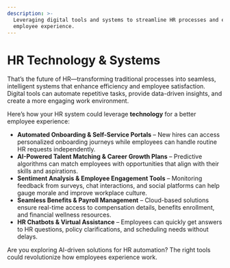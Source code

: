 ```yaml
---
description: >-
  Leveraging digital tools and systems to streamline HR processes and enhance
  employee experience.
---
```


# HR Technology & Systems

That’s the future of HR—transforming traditional processes into seamless, intelligent systems that enhance efficiency and employee satisfaction. Digital tools can automate repetitive tasks, provide data-driven insights, and create a more engaging work environment.

Here’s how your HR system could leverage **technology** for a better employee experience:

* **Automated Onboarding & Self-Service Portals** – New hires can access personalized onboarding journeys while employees can handle routine HR requests independently.
* **AI-Powered Talent Matching & Career Growth Plans** – Predictive algorithms can match employees with opportunities that align with their skills and aspirations.
* **Sentiment Analysis & Employee Engagement Tools** – Monitoring feedback from surveys, chat interactions, and social platforms can help gauge morale and improve workplace culture.
* **Seamless Benefits & Payroll Management** – Cloud-based solutions ensure real-time access to compensation details, benefits enrollment, and financial wellness resources.
* **HR Chatbots & Virtual Assistance** – Employees can quickly get answers to HR questions, policy clarifications, and scheduling needs without delays.

Are you exploring AI-driven solutions for HR automation? The right tools could revolutionize how employees experience work.
